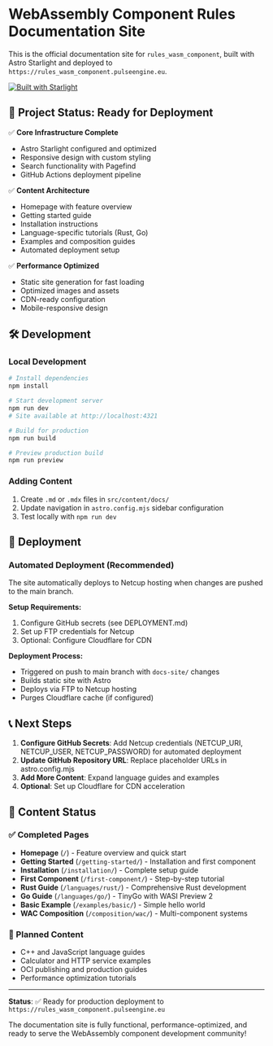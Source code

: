 # WebAssembly Component Rules Documentation Site

This is the official documentation site for `rules_wasm_component`, built with Astro Starlight and deployed to `https://rules_wasm_component.pulseengine.eu`.

[![Built with Starlight](https://astro.badg.es/v2/built-with-starlight/tiny.svg)](https://starlight.astro.build)

## 🚀 Project Status: Ready for Deployment

✅ **Core Infrastructure Complete**

- Astro Starlight configured and optimized
- Responsive design with custom styling
- Search functionality with Pagefind
- GitHub Actions deployment pipeline

✅ **Content Architecture**

- Homepage with feature overview
- Getting started guide
- Installation instructions
- Language-specific tutorials (Rust, Go)
- Examples and composition guides
- Automated deployment setup

✅ **Performance Optimized**

- Static site generation for fast loading
- Optimized images and assets
- CDN-ready configuration
- Mobile-responsive design

## 🛠 Development

### Local Development

```bash
# Install dependencies
npm install

# Start development server
npm run dev
# Site available at http://localhost:4321

# Build for production
npm run build

# Preview production build
npm run preview
```

### Adding Content

1. Create `.md` or `.mdx` files in `src/content/docs/`
2. Update navigation in `astro.config.mjs` sidebar configuration
3. Test locally with `npm run dev`

## 🚀 Deployment

### Automated Deployment (Recommended)

The site automatically deploys to Netcup hosting when changes are pushed to the main branch.

**Setup Requirements:**

1. Configure GitHub secrets (see DEPLOYMENT.md)
2. Set up FTP credentials for Netcup
3. Optional: Configure Cloudflare for CDN

**Deployment Process:**

- Triggered on push to main branch with `docs-site/` changes
- Builds static site with Astro
- Deploys via FTP to Netcup hosting
- Purges Cloudflare cache (if configured)

## 📞 Next Steps

1. **Configure GitHub Secrets**: Add Netcup credentials (NETCUP_URI, NETCUP_USER, NETCUP_PASSWORD) for automated deployment
2. **Update GitHub Repository URL**: Replace placeholder URLs in astro.config.mjs
3. **Add More Content**: Expand language guides and examples
4. **Optional**: Set up Cloudflare for CDN acceleration

## 🎯 Content Status

### ✅ Completed Pages

- **Homepage** (`/`) - Feature overview and quick start
- **Getting Started** (`/getting-started/`) - Installation and first component
- **Installation** (`/installation/`) - Complete setup guide
- **First Component** (`/first-component/`) - Step-by-step tutorial
- **Rust Guide** (`/languages/rust/`) - Comprehensive Rust development
- **Go Guide** (`/languages/go/`) - TinyGo with WASI Preview 2
- **Basic Example** (`/examples/basic/`) - Simple hello world
- **WAC Composition** (`/composition/wac/`) - Multi-component systems

### 🚧 Planned Content

- C++ and JavaScript language guides
- Calculator and HTTP service examples
- OCI publishing and production guides
- Performance optimization tutorials

---

**Status**: ✅ Ready for production deployment to `https://rules_wasm_component.pulseengine.eu`

The documentation site is fully functional, performance-optimized, and ready to serve the WebAssembly component development community!
